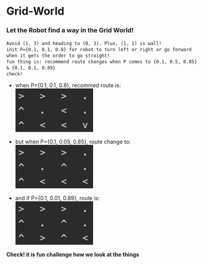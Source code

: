 # Grid-World

### Let the Robot find a way in the Grid World!
```
Avoid (1, 3) and heading to (0, 3). Plus, (1, 1) is wall!
init P={0.1, 0.1, 0.8} for robot to turn left or right or go forward when it gets the order to go straight!
fun thing is: recommend route changes when P comes to {0.1, 0.5, 0.85} & {0.1, 0.1, 0.89}
check!
 ```
* when P={0.1, 0.1, 0.8}, recommed route is: \
![2](https://raw.githubusercontent.com/SJHNJU/Grid-World/master/routes/route2.png)

* but when P={0.1, 0.05, 0.85}, route change to: \
![1](https://raw.githubusercontent.com/SJHNJU/Grid-World/master/routes/route1.png)

* and if P={0.1, 0.01, 0.89}, route is: \
![3](https://raw.githubusercontent.com/SJHNJU/Grid-World/master/routes/route3.png)

**Check! it is fun challenge how we look at the things**
